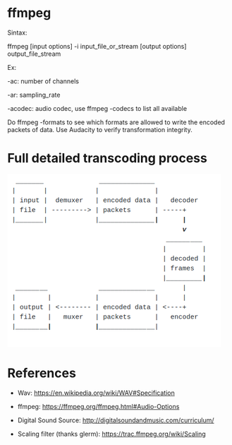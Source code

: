 # ffmpeg

Sintax:

ffmpeg [input options] -i input_file_or_stream [output options] output_file_stream

Ex:

-ac: number of channels

-ar: sampling_rate

-acodec: audio codec, use ffmpeg -codecs to list all available

Do ffmpeg -formats to see which formats are allowed to write the encoded packets of data. Use Audacity to verify transformation integrity.


# Full detailed transcoding process

![transcoding](/transcoding.png)

# References

- Wav: https://en.wikipedia.org/wiki/WAV#Specification

- ffmpeg: https://ffmpeg.org/ffmpeg.html#Audio-Options

- Digital Sound Source: http://digitalsoundandmusic.com/curriculum/

- Scaling filter (thanks glerm): https://trac.ffmpeg.org/wiki/Scaling
